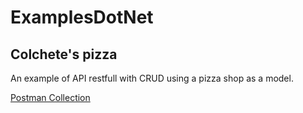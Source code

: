 # ExamplesDotNet

## Colchete's pizza
An example of API restfull with CRUD using a pizza shop as a model.

[Postman Collection](https://github.com/juanudk/ExamplesDotNet/blob/master/ColchetePizza/collection/Colchete%20Pizza.postman_collection.json)
